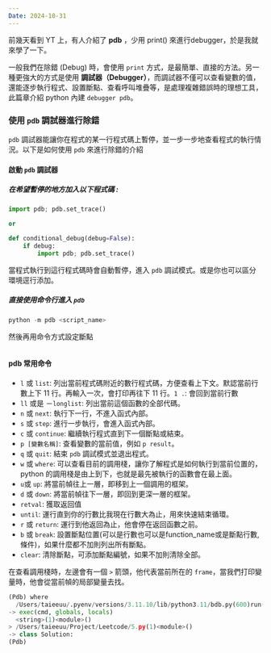 ```yaml
---
Date: 2024-10-31
---
```

 前幾天看到 YT 上，有人介紹了 **pdb** ，少用 print() 來進行debugger，於是我就來學了一下。

一般我們在除錯 (Debug) 時，會使用 `print` 方式，是最簡單、直接的方法。另一種更強大的方式是使用 **調試器（Debugger）**，而調試器不僅可以查看變數的值，還能逐步執行程式、設置斷點、查看呼叫堆疊等，是處理複雜錯誤時的理想工具，此篇章介紹 python 內建 `debugger pdb`。
### 使用 `pdb` 調試器進行除錯
`pdb` 調試器能讓你在程式的某一行程式碼上暫停，並一步一步地查看程式的執行情況。以下是如何使用 `pdb` 來進行除錯的介紹
#### **啟動 `pdb` 調試器**
##### 在希望暫停的地方加入以下程式碼 :
```python
import pdb; pdb.set_trace()

or 

def conditional_debug(debug=False): 
	if debug: 
		import pdb; pdb.set_trace()
```

當程式執行到這行程式碼時會自動暫停，進入 `pdb` 調試模式。或是你也可以區分環境逕行添加。
##### 直接使用命令行進入 `pdb`
```python
python -m pdb <script_name>
```

然後再用命令方式設定斷點
```python

```
#### pdb 常用命令
- `l` 或 `list`: 列出當前程式碼附近的數行程式碼，方便查看上下文。默認當前行數上下 11 行。再輸入一次，會打印再往下 11 行。`1 .`: 會回到當前行數
- `ll` 或是 －`longlist`: 列出當前這個函數的全部代碼。
- `n` 或 `next`: 執行下一行，不進入函式內部。
- `s` 或 `step`: 進行一步執行，會進入函式內部。
- `c` 或 `continue`: 繼續執行程式直到下一個斷點或結束。
- `p [變數名稱]`: 查看變數的當前值，例如 `p result`。
- `q` 或 `quit`: 結束 `pdb` 調試模式並退出程式。
- `w` 或 `where`: 可以查看目前的調用棧，讓你了解程式是如何執行到當前位置的，python 的調用棧是由上到下，也就是最先被執行的函數會在最上面。
- `u`或 `up`: 將當前幀往上一層，即移到上一個調用的框架。
- `d` 或 `down`: 將當前幀往下一層，即回到更深一層的框架。
- `retval`: 獲取返回值
- `until`: 運行直到你的行數比我現在行數大為止，用來快速結束循環。
- `r` 或 `return`: 運行到他返回為止，他會停在返回函數之前。
- `b` 或 `break`: 設置斷點位置(可以是行數也可以是function_name或是斷點行數,條件)，如果什麼都不加則列出所有斷點。
- `clear`: 清除斷點，可添加斷點編號，如果不加則清除全部。

在查看調用棧時，左邊會有一個 `>` 箭頭，他代表當前所在的 `frame`，當我們打印變量時，他會從當前幀的局部變量去找。

```python
(Pdb) where
  /Users/taieeuu/.pyenv/versions/3.11.10/lib/python3.11/bdb.py(600)run()
-> exec(cmd, globals, locals)
  <string>(1)<module>()
> /Users/taieeuu/Project/Leetcode/5.py(1)<module>()
-> class Solution:
(Pdb) 
```